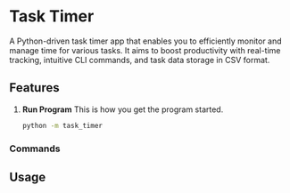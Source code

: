 # Task Timer
A Python-driven task timer app that enables you to efficiently monitor and manage time for various tasks. It aims to boost productivity with real-time tracking, intuitive CLI commands, and task data storage in CSV format.
## Features

1. **Run Program**
    This is how you get the program started.
    ```bash
    python -m task_timer
    ```




### **Commands**
## Usage


